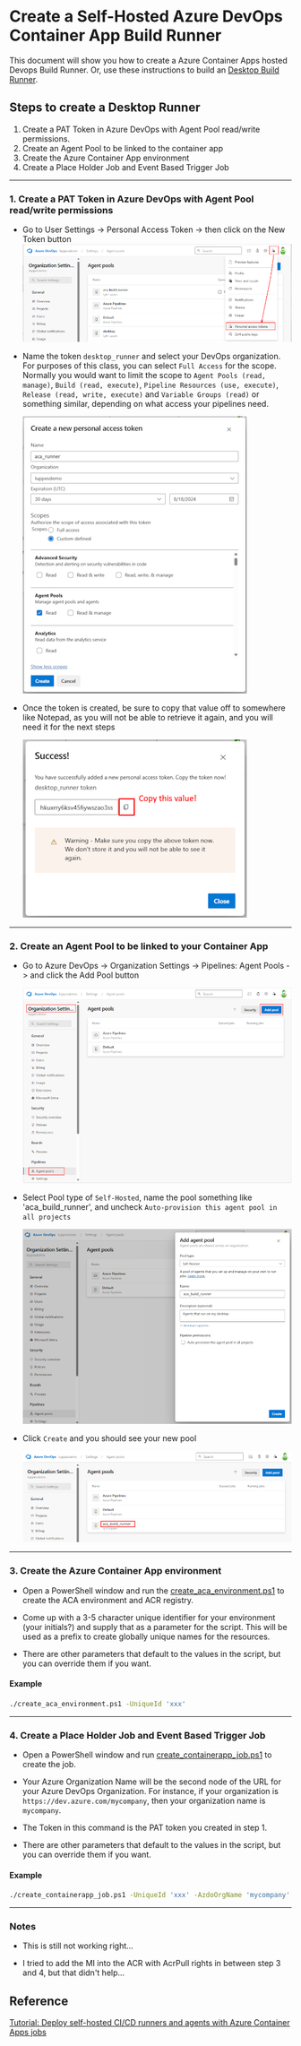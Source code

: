 # Create a Self-Hosted Azure DevOps Container App Build Runner

This document will show you how to create a Azure Container Apps hosted Devops Build Runner.  Or, use these instructions to build an [Desktop Build Runner](../desktop-runner/README.md).

## Steps to create a Desktop Runner

1. Create a PAT Token in Azure DevOps with Agent Pool read/write permissions.
1. Create an Agent Pool to be linked to the container app
1. Create the Azure Container App environment
1. Create a Place Holder Job and Event Based Trigger Job

---

### 1. Create a PAT Token in Azure DevOps with Agent Pool read/write permissions

- Go to User Settings -> Personal Access Token -> then click on the New Token button
  ![Create a PAT Token](./images/PAT-Token-01.png)

- Name the token `desktop_runner` and select your DevOps organization.  For purposes of this class, you can select `Full Access` for the scope.  Normally you would want to limit the scope to `Agent Pools (read, manage)`, `Build (read, execute)`, `Pipeline Resources (use, execute)`, `Release (read, write, execute)` and `Variable Groups (read)` or something similar, depending on what access your pipelines need.

  ![Create a PAT Token](./images/PAT-Token-02.png)

- Once the token is created, be sure to copy that value off to somewhere like Notepad, as you will not be able to retrieve it again, and you will need it for the next steps

  ![Create a PAT Token](./images/PAT-Token-03.png)

---

### 2. Create an Agent Pool to be linked to your Container App
  
- Go to Azure DevOps -> Organization Settings -> Pipelines: Agent Pools -> and click the Add Pool button

  ![Create a pool 1](./images/Agent-Pool-01.png)

- Select Pool type of `Self-Hosted`, name the pool something like  'aca_build_runner', and uncheck `Auto-provision this agent pool in all projects`

  ![Create a pool 2](./images/Agent-Pool-02.png)

- Click `Create` and you should see your new pool

  ![Created pool](./images/Agent-Pool-03.png)

--      -

### 3. Create the Azure Container App environment

- Open a PowerShell window and run the [create_aca_environment.ps1](scripts/create_aca_environment.ps1) to create the ACA environment and ACR registry.

- Come up with a 3-5 character unique identifier for your environment (your initials?) and supply that as a parameter for the script.  This will be used as a prefix to create globally unique names for the resources.

- There are other parameters that default to the values in the script, but you can override them if you want.

#### Example

``` bash
./create_aca_environment.ps1 -UniqueId 'xxx'
```

---

### 4. Create a Place Holder Job and Event Based Trigger Job

- Open a PowerShell window and run [create_containerapp_job.ps1](scripts/create_containerapp_job.ps1) to create the job.

- Your Azure Organization Name will be the second node of the URL for your Azure DevOps Organization.  For instance, if your organization is `https://dev.azure.com/mycompany`, then your organization name is `mycompany`.

- The Token in this command is the PAT token you created in step 1.

- There are other parameters that default to the values in the script, but you can override them if you want.

#### Example

``` bash
./create_containerapp_job.ps1 -UniqueId 'xxx' -AzdoOrgName 'mycompany' -AzdoToken 'xxxxx'
```

---

### Notes

- This is still not working right...

- I tried to add the MI into the ACR with AcrPull rights in between step 3 and 4, but that didn't help...

## Reference

[Tutorial: Deploy self-hosted CI/CD runners and agents with Azure Container Apps jobs](https://learn.microsoft.com/en-us/azure/container-apps/tutorial-ci-cd-runners-jobs?tabs=bash&pivots=container-apps-jobs-self-hosted-ci-cd-azure-pipelines)
